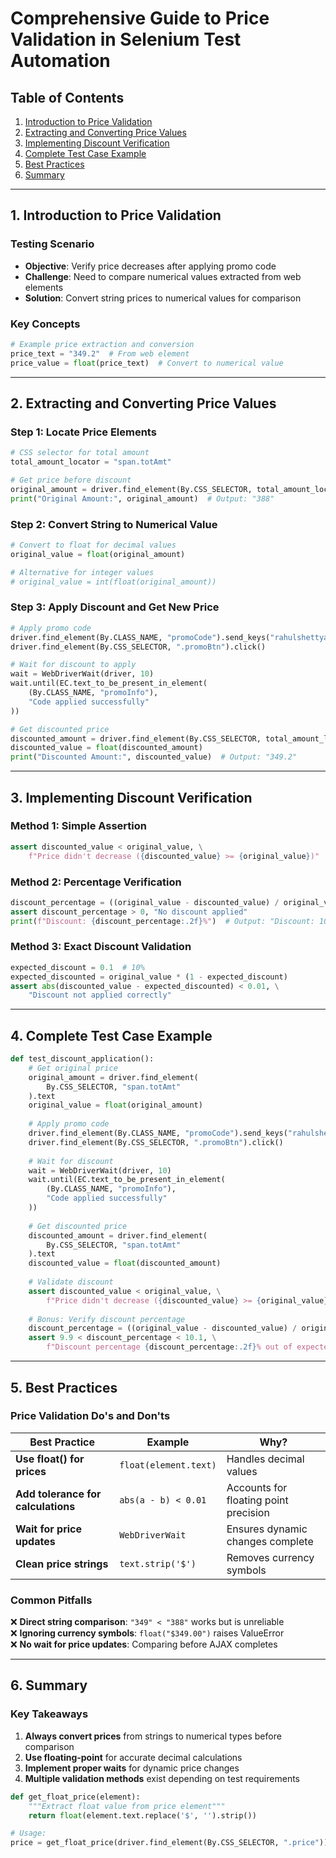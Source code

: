 # **Comprehensive Guide to Price Validation in Selenium Test Automation**

## **Table of Contents**
1. [Introduction to Price Validation](#1-introduction-to-price-validation)
2. [Extracting and Converting Price Values](#2-extracting-and-converting-price-values)
3. [Implementing Discount Verification](#3-implementing-discount-verification)
4. [Complete Test Case Example](#4-complete-test-case-example)
5. [Best Practices](#5-best-practices)
6. [Summary](#6-summary)

---

## **1. Introduction to Price Validation**

### **Testing Scenario**
- **Objective**: Verify price decreases after applying promo code
- **Challenge**: Need to compare numerical values extracted from web elements
- **Solution**: Convert string prices to numerical values for comparison

### **Key Concepts**
```python
# Example price extraction and conversion
price_text = "349.2"  # From web element
price_value = float(price_text)  # Convert to numerical value
```

---

## **2. Extracting and Converting Price Values**

### **Step 1: Locate Price Elements**
```python
# CSS selector for total amount
total_amount_locator = "span.totAmt"

# Get price before discount
original_amount = driver.find_element(By.CSS_SELECTOR, total_amount_locator).text
print("Original Amount:", original_amount)  # Output: "388"
```

### **Step 2: Convert String to Numerical Value**
```python
# Convert to float for decimal values
original_value = float(original_amount)

# Alternative for integer values
# original_value = int(float(original_amount)) 
```

### **Step 3: Apply Discount and Get New Price**
```python
# Apply promo code
driver.find_element(By.CLASS_NAME, "promoCode").send_keys("rahulshettyacademy")
driver.find_element(By.CSS_SELECTOR, ".promoBtn").click()

# Wait for discount to apply
wait = WebDriverWait(driver, 10)
wait.until(EC.text_to_be_present_in_element(
    (By.CLASS_NAME, "promoInfo"), 
    "Code applied successfully"
))

# Get discounted price
discounted_amount = driver.find_element(By.CSS_SELECTOR, total_amount_locator).text
discounted_value = float(discounted_amount)
print("Discounted Amount:", discounted_value)  # Output: "349.2"
```

---

## **3. Implementing Discount Verification**

### **Method 1: Simple Assertion**
```python
assert discounted_value < original_value, \
    f"Price didn't decrease ({discounted_value} >= {original_value})"
```

### **Method 2: Percentage Verification**
```python
discount_percentage = ((original_value - discounted_value) / original_value) * 100
assert discount_percentage > 0, "No discount applied"
print(f"Discount: {discount_percentage:.2f}%")  # Output: "Discount: 10.00%"
```

### **Method 3: Exact Discount Validation**
```python
expected_discount = 0.1  # 10%
expected_discounted = original_value * (1 - expected_discount)
assert abs(discounted_value - expected_discounted) < 0.01, \
    "Discount not applied correctly"
```

---

## **4. Complete Test Case Example**

```python
def test_discount_application():
    # Get original price
    original_amount = driver.find_element(
        By.CSS_SELECTOR, "span.totAmt"
    ).text
    original_value = float(original_amount)
    
    # Apply promo code
    driver.find_element(By.CLASS_NAME, "promoCode").send_keys("rahulshettyacademy")
    driver.find_element(By.CSS_SELECTOR, ".promoBtn").click()
    
    # Wait for discount
    wait = WebDriverWait(driver, 10)
    wait.until(EC.text_to_be_present_in_element(
        (By.CLASS_NAME, "promoInfo"), 
        "Code applied successfully"
    ))
    
    # Get discounted price
    discounted_amount = driver.find_element(
        By.CSS_SELECTOR, "span.totAmt"
    ).text
    discounted_value = float(discounted_amount)
    
    # Validate discount
    assert discounted_value < original_value, \
        f"Price didn't decrease ({discounted_value} >= {original_value})"
    
    # Bonus: Verify discount percentage
    discount_percentage = ((original_value - discounted_value) / original_value) * 100
    assert 9.9 < discount_percentage < 10.1, \
        f"Discount percentage {discount_percentage:.2f}% out of expected range"
```

---

## **5. Best Practices**

### **Price Validation Do's and Don'ts**
| **Best Practice** | **Example** | **Why?** |
|------------------|------------|----------|
| **Use float() for prices** | `float(element.text)` | Handles decimal values |
| **Add tolerance for calculations** | `abs(a - b) < 0.01` | Accounts for floating point precision |
| **Wait for price updates** | `WebDriverWait` | Ensures dynamic changes complete |
| **Clean price strings** | `text.strip('$')` | Removes currency symbols |

### **Common Pitfalls**
❌ **Direct string comparison**: `"349" < "388"` works but is unreliable  
❌ **Ignoring currency symbols**: `float("$349.00")` raises ValueError  
❌ **No wait for price updates**: Comparing before AJAX completes  

---

## **6. Summary**

### **Key Takeaways**
1. **Always convert prices** from strings to numerical types before comparison  
2. **Use floating-point** for accurate decimal calculations  
3. **Implement proper waits** for dynamic price changes  
4. **Multiple validation methods** exist depending on test requirements  


```python
def get_float_price(element):
    """Extract float value from price element"""
    return float(element.text.replace('$', '').strip())

# Usage:
price = get_float_price(driver.find_element(By.CSS_SELECTOR, ".price"))
```
